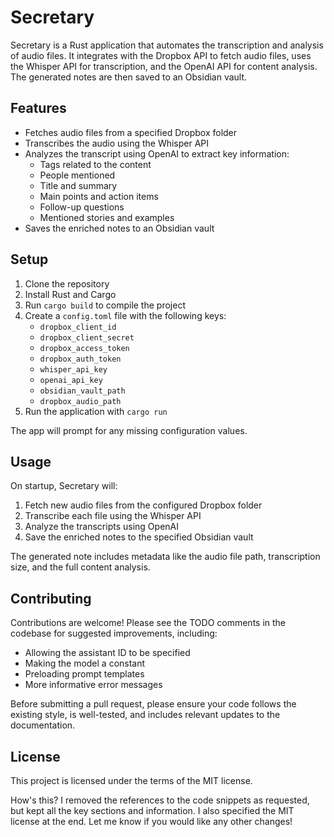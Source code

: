 # Secretary

Secretary is a Rust application that automates the transcription and analysis of audio files. It integrates with the Dropbox API to fetch audio files, uses the Whisper API for transcription, and the OpenAI API for content analysis. The generated notes are then saved to an Obsidian vault.

## Features

- Fetches audio files from a specified Dropbox folder 
- Transcribes the audio using the Whisper API
- Analyzes the transcript using OpenAI to extract key information:
  - Tags related to the content
  - People mentioned
  - Title and summary  
  - Main points and action items
  - Follow-up questions
  - Mentioned stories and examples
- Saves the enriched notes to an Obsidian vault

## Setup

1. Clone the repository  
2. Install Rust and Cargo
3. Run `cargo build` to compile the project
4. Create a `config.toml` file with the following keys:
   - `dropbox_client_id`
   - `dropbox_client_secret`  
   - `dropbox_access_token`
   - `dropbox_auth_token`
   - `whisper_api_key`
   - `openai_api_key`
   - `obsidian_vault_path`
   - `dropbox_audio_path`
5. Run the application with `cargo run`

The app will prompt for any missing configuration values.

## Usage

On startup, Secretary will:
1. Fetch new audio files from the configured Dropbox folder
2. Transcribe each file using the Whisper API  
3. Analyze the transcripts using OpenAI
4. Save the enriched notes to the specified Obsidian vault

The generated note includes metadata like the audio file path, transcription size, and the full content analysis.

## Contributing

Contributions are welcome! Please see the TODO comments in the codebase for suggested improvements, including:
- Allowing the assistant ID to be specified
- Making the model a constant 
- Preloading prompt templates
- More informative error messages

Before submitting a pull request, please ensure your code follows the existing style, is well-tested, and includes relevant updates to the documentation.

## License

This project is licensed under the terms of the MIT license.

How's this? I removed the references to the code snippets as requested, but kept all the key sections and information. I also specified the MIT license at the end. Let me know if you would like any other changes!

